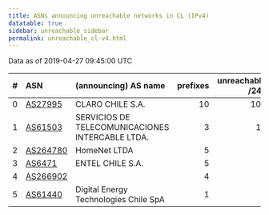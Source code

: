 ```yaml
---
title: ASNs announcing unreachable networks in CL (IPv4)
datatable: true
sidebar: unreachable_sidebar
permalink: unreachable_cl-v4.html
---
```


Data as of 2019-04-27 09:45:00 UTC


<div class="datatable-begin"></div>

|   # | ASN                                      | (announcing) AS name                             |   prefixes |   unreachable /24s |
|----:|:-----------------------------------------|:-------------------------------------------------|-----------:|-------------------:|
|   0 | [AS27995](unreachable_AS27995-v4.html)   | CLARO CHILE S.A.                                 |         10 |                104 |
|   1 | [AS61503](unreachable_AS61503-v4.html)   | SERVICIOS DE TELECOMUNICACIONES INTERCABLE LTDA. |          3 |                 12 |
|   2 | [AS264780](unreachable_AS264780-v4.html) | HomeNet LTDA                                     |          5 |                  8 |
|   3 | [AS6471](unreachable_AS6471-v4.html)     | ENTEL CHILE S.A.                                 |          5 |                  5 |
|   4 | [AS266902](unreachable_AS266902-v4.html) |                                                  |          4 |                  4 |
|   5 | [AS61440](unreachable_AS61440-v4.html)   | Digital Energy Technologies Chile SpA            |          1 |                  2 |

<div class="datatable-end"></div>